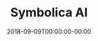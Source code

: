 ---
title: "Symbolica AI"
date: 2018-09-09T00:00:00-00:00
copyright: "2022 Symbolica AI"
description: "Symbolic Machine Learning Reimagined"

menu:
    - {url: "mailto:contact@symbolica.ai", name: "Contact"}
---